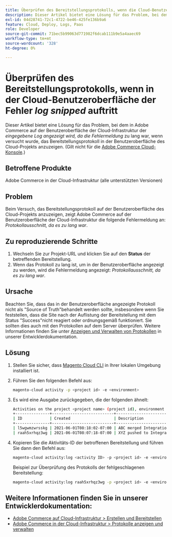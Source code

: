 ```yaml
---
title: Überprüfen des Bereitstellungsprotokolls, wenn die Cloud-Benutzeroberfläche den Fehler "Log Snipped" aufweist
description: Dieser Artikel bietet eine Lösung für das Problem, bei dem die Adobe Commerce auf der Benutzeroberfläche der Cloud-Infrastruktur die Fehlermeldung *log-Snipped anzeigt, da sie zu lang war*, wenn versucht wurde, das Bereitstellungsprotokoll auf der Benutzeroberfläche des Cloud-Projekts anzuzeigen.
exl-id: 04d28741-72c1-4722-be46-425fe136b9a6
feature: Cloud, Deploy, Logs, Paas
role: Developer
source-git-commit: 71bec5b99063d771982f6dcab111b9e5a4aaec69
workflow-type: tm+mt
source-wordcount: '328'
ht-degree: 0%

---
```


# Überprüfen des Bereitstellungsprotokolls, wenn in der Cloud-Benutzeroberfläche der Fehler *log snipped* auftritt

Dieser Artikel bietet eine Lösung für das Problem, bei dem in Adobe Commerce auf der Benutzeroberfläche der Cloud-Infrastruktur der *eingegebene Log angezeigt wird, da die Fehlermeldung* zu lang war, wenn versucht wurde, das Bereitstellungsprotokoll in der Benutzeroberfläche des Cloud-Projekts anzuzeigen. (Gilt nicht für die [Adobe Commerce Cloud-Konsole](https://console.adobecommerce.com/).)

## Betroffene Produkte

Adobe Commerce in der Cloud-Infrastruktur (alle unterstützten Versionen)

## Problem

Beim Versuch, das Bereitstellungsprotokoll auf der Benutzeroberfläche des Cloud-Projekts anzuzeigen, zeigt Adobe Commerce auf der Benutzeroberfläche der Cloud-Infrastruktur die folgende Fehlermeldung an: *Protokollausschnitt, da es zu lang war*.

## Zu reproduzierende Schritte

1. Wechseln Sie zur Projekt-URL und klicken Sie auf den **Status** der betreffenden Bereitstellung.
1. Wenn das Protokoll zu lang ist, um in der Benutzeroberfläche angezeigt zu werden, wird die Fehlermeldung angezeigt: *Protokollausschnitt, da es zu lang war*.

## Ursache

Beachten Sie, dass das in der Benutzeroberfläche angezeigte Protokoll nicht als &quot;Source of Truth&quot;behandelt werden sollte, insbesondere wenn Sie feststellen, dass die Site nach der Auflistung der Bereitstellung mit dem Status &quot;Success&quot;nicht reagiert oder ordnungsgemäß funktioniert. Sie sollten dies auch mit den Protokollen auf dem Server überprüfen. Weitere Informationen finden Sie unter [Anzeigen und Verwalten von Protokollen](https://experienceleague.adobe.com/docs/commerce-cloud-service/user-guide/develop/test/log-locations.html) in unserer Entwicklerdokumentation.

## Lösung

1. Stellen Sie sicher, dass [Magento Cloud CLI](https://experienceleague.adobe.com/docs/commerce-cloud-service/user-guide/dev-tools/cloud-cli.html) in Ihrer lokalen Umgebung installiert ist.
1. Führen Sie den folgenden Befehl aus:

   ```bash
   magento-cloud activity -p <project id> -e <environment>
   ```

1. Es wird eine Ausgabe zurückgegeben, die der folgenden ähnelt:

   ```bash
   Activities on the project <project name> (project id), environment <environment>:
   +---------------+---------------------------+-------------------------------------+----------+----------+---------+
   | ID            | Created                   | Description                         | Progress | State    | Result  |
   +---------------+---------------------------+-------------------------------------+----------+----------+---------+
   | l5wgwmzwrsskg | 2021-06-01T08:18:02-07:00 | ABC merged Integration into Staging | 100%     | complete | success |
   | raah5xrhqz3wg | 2021-06-01T08:07:18-07:00 | XYZ pushed to Integration           | 100%     | complete | failure |
   ```

1. Kopieren Sie die Aktivitäts-ID der betroffenen Bereitstellung und führen Sie dann den Befehl aus:

   ```bash
   magento-cloud activity:log <activity ID> -p <project id> -e <environment>
   ```

   Beispiel zur Überprüfung des Protokolls der fehlgeschlagenen Bereitstellung:

   ```bash
   magento-cloud activity:log raah5xrhqz3wg -p <project id> -e <environment>
   ```

## Weitere Informationen finden Sie in unserer Entwicklerdokumentation:

* [Adobe Commerce auf Cloud-Infrastruktur > Erstellen und Bereitstellen](https://experienceleague.adobe.com/docs/commerce-cloud-service/user-guide/configure/env/configure-env-yaml.html)
* [Adobe Commerce in der Cloud-Infrastruktur > Protokolle anzeigen und verwalten](https://experienceleague.adobe.com/docs/commerce-cloud-service/user-guide/develop/test/log-locations.html)

